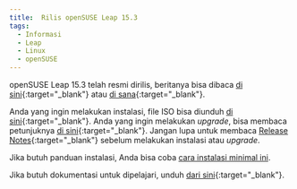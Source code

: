 ```yaml
---
title:  Rilis openSUSE Leap 15.3
tags:
  - Informasi
  - Leap
  - Linux
  - openSUSE
---
```


openSUSE Leap 15.3 telah resmi dirilis, beritanya bisa dibaca [di sini](https://news.opensuse.org/2021/06/02/opensuse-leap-bridges-path-to-enterprise/){:target="_blank"} atau [di sana](https://opensuse.id/2021/06/02/opensuse-leap-15-3-menjembatani-jalan-menuju-enterprise/){:target="_blank"}.

Anda yang ingin melakukan instalasi, file ISO bisa diunduh [di sini](https://get.opensuse.org/leap/){:target="_blank"}. Anda yang ingin melakukan *upgrade*, bisa membaca petunjuknya [di sini](https://en.opensuse.org/SDB:System_upgrade){:target="_blank"}. Jangan lupa untuk membaca [Release Notes](https://doc.opensuse.org/release-notes/x86_64/openSUSE/Leap/15.3/){:target="_blank"} sebelum melakukan instalasi atau *upgrade*.

Jika butuh panduan instalasi, Anda bisa coba [cara instalasi minimal ini]({{site.baseurl}}/2020/09/07/minimal-custom-install-kde.html).

Jika butuh dokumentasi untuk dipelajari, unduh [dari sini](https://doc.opensuse.org/){:target="_blank"}.

